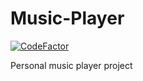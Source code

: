 # Music-Player

[![CodeFactor](https://www.codefactor.io/repository/github/derekaguirre/multimedia-player-editor-downloader/badge)](https://www.codefactor.io/repository/github/derekaguirre/multimedia-player-editor-downloader)

Personal music player project

